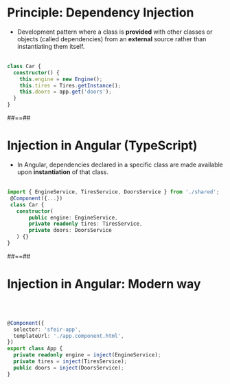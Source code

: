 <!-- .slide: class="with-code inconsolata" -->

# Principle: Dependency Injection

- Development pattern where a class is **provided** with other classes or objects (called dependencies) from an <b>external</b> source rather than instantiating them itself.
  <br></br>

```typescript
class Car {
  constructor() {
    this.engine = new Engine();
    this.tires = Tires.getInstance();
    this.doors = app.get('doors');
  }
}
```

<!-- .element: class="big-code" -->

##==##

<!-- .slide: class="with-code inconsolata" -->

# Injection in Angular (TypeScript)

- In Angular, dependencies declared in a specific class are made available upon **instantiation** of that class. <br></br>

```typescript
import { EngineService, TiresService, DoorsService } from './shared';
 @Component({...})
 class Car {
   constructor(
       public engine: EngineService,
       private readonly tires: TiresService,
       private doors: DoorsService
   ) {}
}
```

<!-- .element: class="big-code" -->

##==##

<!-- .slide: class="with-code inconsolata" -->

# Injection in Angular: Modern way

<br/><br/>

```typescript
@Component({
  selector: 'sfeir-app',
  templateUrl: './app.component.html',
})
export class App {
  private readonly engine = inject(EngineService);
  private tires = inject(TiresService);
  public doors = inject(DoorsService);
}
```

<!-- .element: class="big-code" -->
